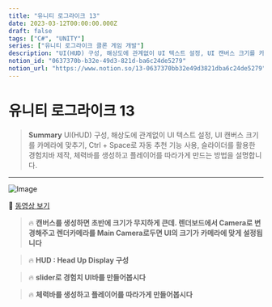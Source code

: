 ```yaml
---
title: "유니티 로그라이크 13"
date: 2023-03-12T00:00:00.000Z
draft: false
tags: ["C#", "UNITY"]
series: ["유니티 로그라이크 클론 게임 개발"]
description: "UI(HUD) 구성, 해상도에 관계없이 UI 텍스트 설정, UI 캔버스 크기를 카메라에 맞추기, Ctrl + Space로 자동 추천 기능 사용, 슬라이더를 활용한 경험치바 제작, 체력바를 생성하고 플레이어를 따라가게 만드는 방법을 설명합니다."
notion_id: "0637370b-b32e-49d3-821d-ba6c24de5279"
notion_url: "https://www.notion.so/13-0637370bb32e49d3821dba6c24de5279"
---
```


# 유니티 로그라이크 13

> **Summary**
> UI(HUD) 구성, 해상도에 관계없이 UI 텍스트 설정, UI 캔버스 크기를 카메라에 맞추기, Ctrl + Space로 자동 추천 기능 사용, 슬라이더를 활용한 경험치바 제작, 체력바를 생성하고 플레이어를 따라가게 만드는 방법을 설명합니다.

---

![Image](https://prod-files-secure.s3.us-west-2.amazonaws.com/09ccd4d5-876c-4bba-bbdf-cc77a0a11257/14e57743-12e7-49d9-8e69-4ce0a583b327/Untitled.png?X-Amz-Algorithm=AWS4-HMAC-SHA256&X-Amz-Content-Sha256=UNSIGNED-PAYLOAD&X-Amz-Credential=ASIAZI2LB466YJCPH7LT%2F20250724%2Fus-west-2%2Fs3%2Faws4_request&X-Amz-Date=20250724T081137Z&X-Amz-Expires=3600&X-Amz-Security-Token=IQoJb3JpZ2luX2VjEAAaCXVzLXdlc3QtMiJIMEYCIQDbkwkTzV0cfz%2FKJDjM5Ik9j9HZrCeymtPcoTbCVbM3WwIhAP9AGPBa%2BXGPM%2FhtWhlG9PcRxXyhwYd3xmxZi4rYTvbhKv8DCCkQABoMNjM3NDIzMTgzODA1IgwIwMeJ6gVw1FrTAqUq3ANC1XA83v2Qn3EHC8Cp0a8ifXwAmfsJdkYQX3l51roeFDL2mO9Q9VYe2w%2F9rrPOMScGxQYuBV9kCxZ973xFytlPy6ETMjszMDdiw9HKpDahLCKBcmf%2FF%2BE4dZFO3X7kCr6Hh%2B6ydZvKc8I0xPFf45gfEciymYjYfRQxeKtdywSOuQphTtFS5dKirmQ3farozdYkuQNhXpuVY8w17yIT%2F0Q2a78ukiANP0c%2BonxRM5A5MvpKV9%2BNH3iRSvQXS56ChIDs4qjwDcVPVHXS2SI43ljINOiJgG%2BIdWRoSUUt3s4F5xLesU63KKwiYn5vZ6aLvSgWL6eH2wB0NzOR0S8R5%2BVdbY%2BDqHnUN911QsyFDCAYUItCjv9XDUykT%2FpSRSYxEBMd0jgyddDJqoLXPDIboIfd3W4JZJxWbA5rhwDQ5jGCT9LD%2FJb1NJcYjmn639OZFwFIlAARpFX4Uy1qtNBGr041%2BJNnZ%2F4Bh0NmSOEXdlIMkQc9Mckg70Dj%2BSSTprIQb8hM5iVcM3Hc7CIauHSkT8uLH%2FreUIGmeNgk7Hgkcb%2Fa9vynguzQy5LiUOSuaFrOs3jEyPXXoXf2ZsdDJfgj%2Fyl8G1S5KwaI18uTdTiSvC9hB9%2BGQySh0n5QmrOAnjCRz4fEBjqkAXwftzP7nQEygAqO37yUERbKmzHLLVo%2Fjn6zhrcgYWesxOyZ%2Fg5SC1hRAfJr8dL8P0ny4YWRGLYZL0Jg0QfZ2Tksw4e4U3ZUr3i%2Fz5SOrS0OTohBRGi5aF%2BfvBgZUZ31Byg5LRm3nebQnTYmYKKwdX4e%2BczXO4c8ZirfoFCDqgirYIDy6i3nbzeiDrcFtTqDgzm3UF%2BEpu34zDjJIsoNglKF8LF6&X-Amz-Signature=83b97f441798177cec90f3c05c5e285419829b104d2560c64a5eefc554a95778&X-Amz-SignedHeaders=host&x-amz-checksum-mode=ENABLED&x-id=GetObject)

🎥 [동영상 보기](https://www.youtube.com/watch?v=ip0xffLSWlk&list=PLO-mt5Iu5TeZF8xMHqtT_DhAPKmjF6i3x&index=13)

> 🔥 **캔버스를 생성하면 초반에 크기가 무지하게 큰데. 렌더보드에서 Camera로 변경해주고 렌더카메라를 Main Camera로두면 UI의 크기가 카메라에 맞게 설정됩니다**

> 🔥 **HUD : Head Up Display 구성**

> 🔥 **slider로 경험치 UI바를 만들어봅시다**

> 🔥 **체력바를 생성하고 플레이어를 따라가게 만들어봅시다**


